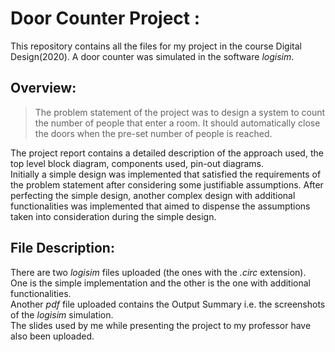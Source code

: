 # Door Counter Project :
This repository contains all the files for my project in the course Digital Design(2020). 
A door counter was simulated in the software _logisim_. 

## Overview:
>The problem statement of the project was to design a system to count the number of people that enter a room. 
>It should automatically close the doors when the pre-set number of people is reached. 

The project report contains a detailed description of the approach used, the top level block diagram, components used, pin-out diagrams.  
Initially a simple design was implemented that satisfied the requirements of the problem statement after considering some justifiable assumptions. After perfecting the simple design, another complex design with additional functionalities was implemented that aimed to dispense the assumptions taken into consideration during the simple design. 

## File Description:
There are two _logisim_ files uploaded (the ones with the _.circ_ extension).  
One is the simple implementation and the other is the one with additional functionalities.  
Another _pdf_ file uploaded contains the Output Summary i.e. the screenshots of the _logisim_ simulation.  
The slides used by me while presenting the project to my professor have also been uploaded.
